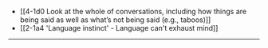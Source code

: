 - [[4-1d0 Look at the whole of conversations, including how things are being said as well as what’s not being said (e.g., taboos)]]
- [[2-1a4 'Language instinct' - Language can't exhaust mind]]
---
